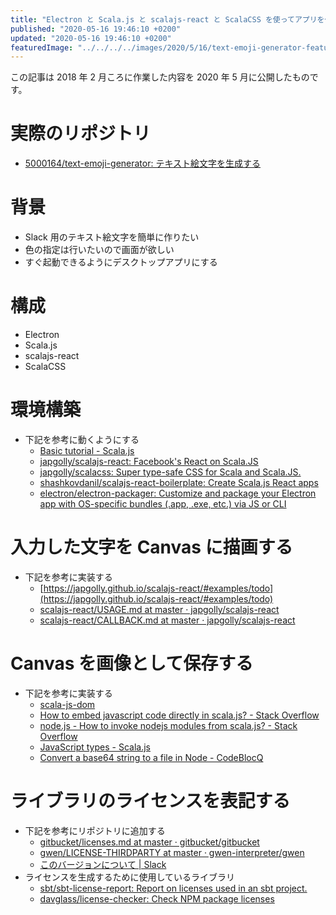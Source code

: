 ```yaml
---
title: "Electron と Scala.js と scalajs-react と ScalaCSS を使ってアプリを作った時のログ"
published: "2020-05-16 19:46:10 +0200"
updated: "2020-05-16 19:46:10 +0200"
featuredImage: "../../../../images/2020/5/16/text-emoji-generator-featured.jpg"
---
```


この記事は 2018 年 2 月ころに作業した内容を 2020 年 5 月に公開したものです。

# 実際のリポジトリ

- [5000164/text-emoji-generator: テキスト絵文字を生成する](https://github.com/5000164/text-emoji-generator)

# 背景

- Slack 用のテキスト絵文字を簡単に作りたい
- 色の指定は行いたいので画面が欲しい
- すぐ起動できるようにデスクトップアプリにする

# 構成

- Electron
- Scala.js
- scalajs-react
- ScalaCSS

# 環境構築

- 下記を参考に動くようにする
  - [Basic tutorial - Scala.js](http://www.scala-js.org/doc/tutorial/basic/index.html)
  - [japgolly/scalajs-react: Facebook's React on Scala.JS](https://github.com/japgolly/scalajs-react)
  - [japgolly/scalacss: Super type-safe CSS for Scala and Scala.JS.](https://github.com/japgolly/scalacss)
  - [shashkovdanil/scalajs-react-boilerplate: Create Scala.js React apps](https://github.com/shashkovdanil/scalajs-react-boilerplate)
  - [electron/electron-packager: Customize and package your Electron app with OS-specific bundles (.app, .exe, etc.) via JS or CLI](https://github.com/electron/electron-packager)

# 入力した文字を Canvas に描画する

- 下記を参考に実装する
  - [https://japgolly.github.io/scalajs-react/#examples/todo](https://japgolly.github.io/scalajs-react/#examples/todo)
  - [scalajs-react/USAGE.md at master · japgolly/scalajs-react](https://github.com/japgolly/scalajs-react/blob/master/doc/USAGE.md)
  - [scalajs-react/CALLBACK.md at master · japgolly/scalajs-react](https://github.com/japgolly/scalajs-react/blob/master/doc/CALLBACK.md)

# Canvas を画像として保存する

- 下記を参考に実装する
  - [scala-js-dom](http://scala-js.github.io/scala-js-dom/)
  - [How to embed javascript code directly in scala.js? - Stack Overflow](https://stackoverflow.com/questions/28656170/how-to-embed-javascript-code-directly-in-scala-js)
  - [node.js - How to invoke nodejs modules from scala.js? - Stack Overflow](https://stackoverflow.com/questions/28656343/how-to-invoke-nodejs-modules-from-scala-js)
  - [JavaScript types - Scala.js](https://www.scala-js.org/doc/interoperability/types.html)
  - [Convert a base64 string to a file in Node - CodeBlocQ](http://www.codeblocq.com/2016/04/Convert-a-base64-string-to-a-file-in-Node/)

# ライブラリのライセンスを表記する

- 下記を参考にリポジトリに追加する
  - [gitbucket/licenses.md at master · gitbucket/gitbucket](https://github.com/gitbucket/gitbucket/blob/master/doc/licenses.md)
  - [gwen/LICENSE-THIRDPARTY at master · gwen-interpreter/gwen](https://github.com/gwen-interpreter/gwen/blob/master/LICENSE-THIRDPARTY)
  - [このバージョンについて | Slack](https://slack.com/libs/desktop)
- ライセンスを生成するために使用しているライブラリ
  - [sbt/sbt-license-report: Report on licenses used in an sbt project.](https://github.com/sbt/sbt-license-report)
  - [davglass/license-checker: Check NPM package licenses](https://github.com/davglass/license-checker)
